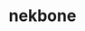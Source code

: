 ---
title: "nekbone"
layout: cache
categories: [package, develop]
meta: {"compilers": ["gcc@11.4.0", "intel-oneapi-compilers@2025.1.0"], "num_specs": 8, "num_specs_by_stack": {"e4s": 5, "e4s-oneapi": 3, "root": 8}, "oss": ["ubuntu22.04"], "platforms": ["linux"], "stacks": ["e4s", "e4s-oneapi", "root"], "targets": ["x86_64_v3"], "versions": ["17.0"]}
spec_details: [{"compiler": "gcc@11.4.0", "hash": "3lzpux5b4jhzpjkjnfuszbydteytulzh", "os": "ubuntu22.04", "platform": "linux", "size": "-", "stacks": ["e4s", "root"], "target": "x86_64_v3", "variants": ["build_system=generic", "+mpi"], "versions": ["17.0"]}, {"compiler": "gcc@11.4.0", "hash": "6acrlekzz24oxkw3dfd3ich77zf3oy4v", "os": "ubuntu22.04", "platform": "linux", "size": "-", "stacks": ["e4s", "root"], "target": "x86_64_v3", "variants": ["build_system=generic", "+mpi"], "versions": ["17.0"]}, {"compiler": "intel-oneapi-compilers@2025.1.0", "hash": "ft4lb5pos2s5xb3hu35xyowof6kvlxbi", "os": "ubuntu22.04", "platform": "linux", "size": "-", "stacks": ["e4s-oneapi", "root"], "target": "x86_64_v3", "variants": ["build_system=generic", "+mpi"], "versions": ["17.0"]}, {"compiler": "gcc@11.4.0", "hash": "hkc7ddrpcguudbdogqecbgxkhbtzupqb", "os": "ubuntu22.04", "platform": "linux", "size": "-", "stacks": ["e4s", "root"], "target": "x86_64_v3", "variants": ["build_system=generic", "+mpi"], "versions": ["17.0"]}, {"compiler": "intel-oneapi-compilers@2025.1.0", "hash": "ifafzl5cv4cawdlgs7lf5k3xrzkoca7c", "os": "ubuntu22.04", "platform": "linux", "size": "-", "stacks": ["e4s-oneapi", "root"], "target": "x86_64_v3", "variants": ["build_system=generic", "+mpi"], "versions": ["17.0"]}, {"compiler": "intel-oneapi-compilers@2025.1.0", "hash": "jrxmt4traqvfi2ccl5me6nkq6hjj23qu", "os": "ubuntu22.04", "platform": "linux", "size": "-", "stacks": ["e4s-oneapi", "root"], "target": "x86_64_v3", "variants": ["build_system=generic", "+mpi"], "versions": ["17.0"]}, {"compiler": "gcc@11.4.0", "hash": "qxihyraoeq3ac5udm56l4cnwjdtydkbo", "os": "ubuntu22.04", "platform": "linux", "size": "-", "stacks": ["e4s", "root"], "target": "x86_64_v3", "variants": ["build_system=generic", "+mpi"], "versions": ["17.0"]}, {"compiler": "gcc@11.4.0", "hash": "xcu6endojd5opvfcb6np23dvdh3ubm52", "os": "ubuntu22.04", "platform": "linux", "size": "-", "stacks": ["e4s", "root"], "target": "x86_64_v3", "variants": ["build_system=generic", "+mpi"], "versions": ["17.0"]}]
---